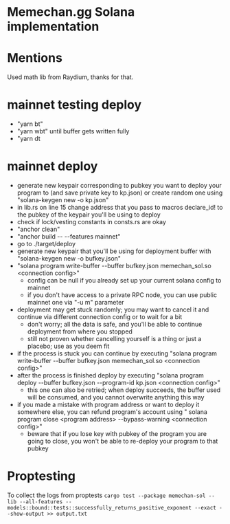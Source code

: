 # Memechan.gg Solana implementation

# Mentions

Used math lib from Raydium, thanks for that.

# mainnet testing deploy
- "yarn bt"
- "yarn wbt" until buffer gets written fully
- "yarn dt

# mainnet deploy
- generate new keypair corresponding to pubkey you want to deploy your program to (and save private key to kp.json) or create random one using "solana-keygen new -o kp.json"
- in lib.rs on line 15 change address that you pass to macros declare_id! to the pubkey of the keypair you'll be using to deploy
- check if lock/vesting constants in consts.rs are okay
- "anchor clean"
- "anchor build -- --features mainnet"
- go to ./target/deploy
- generate new keypair that you'll be using for deployment buffer with "solana-keygen new -o bufkey.json"
- "solana program write-buffer --buffer bufkey.json memechan_sol.so \<connection config>"
  - config can be null if you already set up your current solana config to mainnet
  - if you don't have access to a private RPC node, you can use public mainnet one via "-u m" parameter
- deployment may get stuck randomly; you may want to cancel it and continue via different connection config or to wait for a bit
  - don't worry; all the data is safe, and you'll be able to continue deployment from where you stopped
  - still not proven whether cancelling yourself is a thing or just a placebo; use as you deem fit
- if the process is stuck you can continue by executing "solana program write-buffer --buffer bufkey.json memechan_sol.so \<connection config>"
- after the process is finished deploy by executing "solana program deploy --buffer bufkey.json --program-id kp.json \<connection config>"
  - this one can also be retried; when deploy succeeds, the buffer used will be consumed, and you cannot overwrite anything this way
- if you made a mistake with program address or want to deploy it somewhere else, you can refund program's account using " solana program close \<program address> --bypass-warning \<connection config>"
  - beware that if you lose key with pubkey of the program you are going to close, you won't be able to re-deploy your program to that pubkey
# Proptesting
To collect the logs from proptests
`cargo test --package memechan-sol --lib --all-features -- models::bound::tests::successfully_returns_positive_exponent --exact --show-output >> output.txt`
